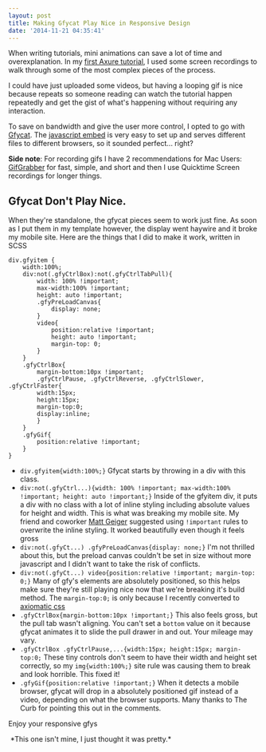 ```yaml
---
layout: post
title: Making Gfycat Play Nice in Responsive Design
date: '2014-11-21 04:35:41'
---
```


When writing tutorials, mini animations can save a lot of time and overexplanation. In my [first Axure tutorial](http://glucasroe.com/onscrollup-and-onscrolldown-in-axure/), I used some screen recordings to walk through some of the most complex pieces of the process.

I could have just uploaded some videos, but having a looping gif is nice because repeats so someone reading can watch the tutorial happen repeatedly and get the gist of what's happening without requiring any interaction.

To save on bandwidth and give the user more control, I opted to go with [Gfycat](https://gfycat.com/). The [javascript embed](http://gfycat.com/about#embed) is very easy to set up and serves different files to different browsers, so it sounded perfect... right?

**Side note**: For recording gifs I have 2 recommendations for Mac Users: [GifGrabber](http://www.gifgrabber.com/) for fast, simple, and short and then I use Quicktime Screen recordings for longer things.

## Gfycat Don't Play Nice.
When they're standalone, the gfycat pieces seem to work just fine. As soon as I put them in my template however, the display went haywire and it broke my mobile site. Here are the things that I did to make it work, written in SCSS
```language-scss
div.gfyitem {
    width:100%;
    div:not(.gfyCtrlBox):not(.gfyCtrlTabPull){
        width: 100% !important;
        max-width:100% !important;
        height: auto !important;    
        .gfyPreLoadCanvas{
            display: none;
        }
        video{
            position:relative !important;
            height: auto !important;
            margin-top: 0;
        }
    }
    .gfyCtrlBox{
        margin-bottom:10px !important;
        .gfyCtrlPause, .gfyCtrlReverse, .gfyCtrlSlower, .gfyCtrlFaster{
        width:15px;
        height:15px;
        margin-top:0;
        display:inline;
        }
    }
    .gfyGif{
        position:relative !important;
    }
}
```
* `div.gfyitem{width:100%;}` Gfycat starts by throwing in a div with this class.
* `div:not(.gfyCtrl...){width: 100% !important; max-width:100% !important; height: auto !important;}` Inside of the gfyitem div, it puts a div with no class with a lot of inline styling including absolute values for height and width. This is what was breaking my mobile site. My friend and coworker [Matt Geiger](https://twitter.com/Mgeiger410) suggested using `!important` rules to overwrite the inline styling. It worked beautifully even though it feels gross
* `div:not(.gfyCt...) .gfyPreLoadCanvas{display: none;}` I'm not thrilled about this, but the preload canvas couldn't be set in size without more javascript and I didn't want to take the risk of conflicts.
* `div:not(.gfyCt...) video{position:relative !important; margin-top: 0;}` Many of gfy's elements are absolutely positioned, so this helps make sure they're still playing nice now that we're breaking it's build method. The `margin-top:0;` is only because I recently converted to [axiomatic css](http://alistapart.com/article/axiomatic-css-and-lobotomized-owls)
* `.gfyCtrlBox{margin-bottom:10px !important;}` This also feels gross, but the pull tab wasn't aligning. You can't set a `bottom` value on it because gfycat animates it to slide the pull drawer in and out. Your mileage may vary.
* `.gfyCtrlBox .gfyCtrlPause,...{width:15px; height:15px; margin-top:0;` These tiny controls don't seem to have their width and height set correctly, so my `img{width:100%;}` site rule was causing them to break and look horrible. This fixed it!
* `.gfyGif{position:relative !important;}` When it detects a mobile browser, gfycat will drop in a absolutely positioned gif instead of a video, depending on what the browser supports. Many thanks to The Curb for pointing this out in the comments.

Enjoy your responsive gfys

<img class="gfyitem" data-id="BrokenCalculatingBluefintuna" />
*This one isn't mine, I just thought it was pretty.*
